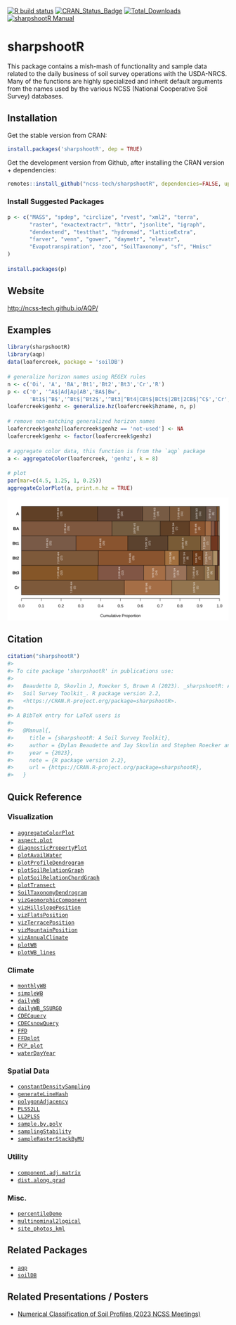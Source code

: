 
[![R build
status](https://github.com/ncss-tech/sharpshootR/workflows/R-CMD-check/badge.svg)](https://github.com/ncss-tech/sharpshootR/actions)
[![CRAN_Status_Badge](http://www.r-pkg.org/badges/version/sharpshootR)](http://cran.r-project.org/web/packages/sharpshootR)
[![Total_Downloads](http://cranlogs.r-pkg.org/badges/grand-total/sharpshootR)](https://cran.r-project.org/package=sharpshootR)
[![sharpshootR
Manual](https://img.shields.io/badge/docs-HTML-informational)](http://ncss-tech.github.io/sharpshootR/)

# sharpshootR

This package contains a mish-mash of functionality and sample data
related to the daily business of soil survey operations with the
USDA-NRCS. Many of the functions are highly specialized and inherit
default arguments from the names used by the various NCSS (National
Cooperative Soil Survey) databases.

## Installation

Get the stable version from CRAN:

``` r
install.packages('sharpshootR', dep = TRUE)
```

Get the development version from Github, after installing the CRAN
version + dependencies:

``` r
remotes::install_github("ncss-tech/sharpshootR", dependencies=FALSE, upgrade=FALSE, build=FALSE)
```

### Install Suggested Packages

``` r
p <- c("MASS", "spdep", "circlize", "rvest", "xml2", "terra", 
       "raster", "exactextractr", "httr", "jsonlite", "igraph", 
       "dendextend", "testthat", "hydromad", "latticeExtra", 
       "farver", "venn", "gower", "daymetr", "elevatr", 
       "Evapotranspiration", "zoo", "SoilTaxonomy", "sf", "Hmisc"
)

install.packages(p)
```

## Website

<http://ncss-tech.github.io/AQP/>

## Examples

``` r
library(sharpshootR)
library(aqp)
data(loafercreek, package = 'soilDB')

# generalize horizon names using REGEX rules
n <- c('Oi', 'A', 'BA','Bt1','Bt2','Bt3','Cr','R')
p <- c('O', '^A$|Ad|Ap|AB','BA$|Bw', 
       'Bt1$|^B$','^Bt$|^Bt2$','^Bt3|^Bt4|CBt$|BCt$|2Bt|2CB$|^C$','Cr','R')
loafercreek$genhz <- generalize.hz(loafercreek$hzname, n, p)

# remove non-matching generalized horizon names
loafercreek$genhz[loafercreek$genhz == 'not-used'] <- NA
loafercreek$genhz <- factor(loafercreek$genhz)

# aggregate color data, this function is from the `aqp` package
a <- aggregateColor(loafercreek, 'genhz', k = 8)

# plot
par(mar=c(4.5, 1.25, 1, 0.25))
aggregateColorPlot(a, print.n.hz = TRUE)
```

<img src="man/figures/README-unnamed-chunk-5-1.svg" style="display: block; margin: auto;" />

## Citation

``` r
citation("sharpshootR")
#> 
#> To cite package 'sharpshootR' in publications use:
#> 
#>   Beaudette D, Skovlin J, Roecker S, Brown A (2023). _sharpshootR: A
#>   Soil Survey Toolkit_. R package version 2.2,
#>   <https://CRAN.R-project.org/package=sharpshootR>.
#> 
#> A BibTeX entry for LaTeX users is
#> 
#>   @Manual{,
#>     title = {sharpshootR: A Soil Survey Toolkit},
#>     author = {Dylan Beaudette and Jay Skovlin and Stephen Roecker and Andrew Brown},
#>     year = {2023},
#>     note = {R package version 2.2},
#>     url = {https://CRAN.R-project.org/package=sharpshootR},
#>   }
```

## Quick Reference

### Visualization

- [`aggregateColorPlot`](http://ncss-tech.github.io/sharpshootR/reference/aggregateColorPlot.html)
- [`aspect.plot`](http://ncss-tech.github.io/sharpshootR/reference/aspect.plot.html)
- [`diagnosticPropertyPlot`](http://ncss-tech.github.io/sharpshootR/reference/diagnosticPropertyPlot.html)
- [`plotAvailWater`](http://ncss-tech.github.io/sharpshootR/reference/plotAvailWater.html)
- [`plotProfileDendrogram`](http://ncss-tech.github.io/sharpshootR/reference/plotProfileDendrogram.html)
- [`plotSoilRelationGraph`](http://ncss-tech.github.io/sharpshootR/reference/plotSoilRelationGraph.html)
- [`plotSoilRelationChordGraph`](http://ncss-tech.github.io/sharpshootR/reference/plotSoilRelationChordGraph.html)
- [`plotTransect`](http://ncss-tech.github.io/sharpshootR/reference/plotTransect.html)
- [`SoilTaxonomyDendrogram`](http://ncss-tech.github.io/sharpshootR/reference/SoilTaxonomyDendrogram.html)
- [`vizGeomorphicComponent`](http://ncss-tech.github.io/sharpshootR/reference/vizHillslopePosition.html)
- [`vizHillslopePosition`](http://ncss-tech.github.io/sharpshootR/reference/vizHillslopePosition.html)
- [`vizFlatsPosition`](http://ncss-tech.github.io/sharpshootR/reference/vizFlatsPosition.html)
- [`vizTerracePosition`](http://ncss-tech.github.io/sharpshootR/reference/vizTerracePosition.html)
- [`vizMountainPosition`](http://ncss-tech.github.io/sharpshootR/reference/vizMountainPosition.html)
- [`vizAnnualClimate`](http://ncss-tech.github.io/sharpshootR/reference/vizAnnualClimate.html)
- [`plotWB`](http://ncss-tech.github.io/sharpshootR/reference/plotWB.html)
- [`plotWB_lines`](http://ncss-tech.github.io/sharpshootR/reference/plotWB_lines.html)

### Climate

- [`monthlyWB`](http://ncss-tech.github.io/sharpshootR/reference/monthlyWB.html)
- [`simpleWB`](http://ncss-tech.github.io/sharpshootR/reference/simpleWB.html)
- [`dailyWB`](http://ncss-tech.github.io/sharpshootR/reference/dailyWB.html)
- [`dailyWB_SSURGO`](http://ncss-tech.github.io/sharpshootR/reference/dailyWB_SSURGO.html)
- [`CDECquery`](http://ncss-tech.github.io/sharpshootR/reference/CDECquery.html)
- [`CDECsnowQuery`](http://ncss-tech.github.io/sharpshootR/reference/CDECsnowQuery.html)
- [`FFD`](http://ncss-tech.github.io/sharpshootR/reference/FFD.html)
- [`FFDplot`](http://ncss-tech.github.io/sharpshootR/reference/FFD.html)
- [`PCP_plot`](http://ncss-tech.github.io/sharpshootR/reference/PCP_plot.html)
- [`waterDayYear`](http://ncss-tech.github.io/sharpshootR/reference/waterDayYear.html)

### Spatial Data

- [`constantDensitySampling`](http://ncss-tech.github.io/sharpshootR/reference/constantDensitySampling.html)
- [`generateLineHash`](http://ncss-tech.github.io/sharpshootR/reference/generateLineHash.html)
- [`polygonAdjacency`](http://ncss-tech.github.io/sharpshootR/reference/polygonAdjacency.html)
- [`PLSS2LL`](http://ncss-tech.github.io/sharpshootR/reference/PLSS2LL.html)
- [`LL2PLSS`](http://ncss-tech.github.io/sharpshootR/reference/LL2PLSS.html)
- [`sample.by.poly`](http://ncss-tech.github.io/sharpshootR/reference/sample.by.poly.html)
- [`samplingStability`](http://ncss-tech.github.io/sharpshootR/reference/samplingStability.html)
- [`sampleRasterStackByMU`](http://ncss-tech.github.io/sharpshootR/reference/sampleRasterStackByMU.html)

### Utility

- [`component.adj.matrix`](http://ncss-tech.github.io/sharpshootR/reference/component.adj.matrix.html)
- [`dist.along.grad`](http://ncss-tech.github.io/sharpshootR/reference/dist.along.grad.html)

### Misc.

- [`percentileDemo`](http://ncss-tech.github.io/sharpshootR/reference/percentileDemo.html)
- [`multinominal2logical`](http://ncss-tech.github.io/sharpshootR/reference/multinominal2logical.html)
- [`site_photos_kml`](http://ncss-tech.github.io/sharpshootR/reference/site_photos_kml.html)

## Related Packages

- [`aqp`](https://github.com/ncss-tech/aqp)
- [`soilDB`](https://github.com/ncss-tech/soilDB)

## Related Presentations / Posters

- [Numerical Classification of Soil Profiles (2023 NCSS
  Meetings)](https://ncss-tech.github.io/AQP/presentations/2023-NCSS-NCSP-poster.pdf)
